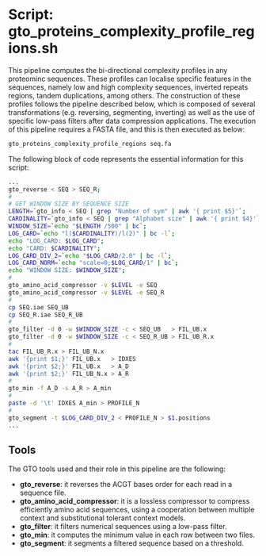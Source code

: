 # Script: gto_proteins_complexity_profile_regions.sh

This pipeline computes the bi-directional complexity profiles in any proteominc sequences. These profiles can localise specific features in the sequences, namely low and high complexity sequences, inverted repeats regions, tandem duplications, among others. The construction of these profiles follows the pipeline described below, which is composed of several transformations (e.g. reversing, segmenting, inverting) as well as the use of specific low-pass filters after data compression applications. The execution of this pipeline requires a FASTA file, and this is then executed as below:

```sh
gto_proteins_complexity_profile_regions seq.fa
```

The following block of code represents the essential information for this script:

```sh
...
gto_reverse < SEQ > SEQ_R;
#
# GET WINDOW SIZE BY SEQUENCE SIZE
LENGTH=`gto_info < SEQ | grep "Number of sym" | awk '{ print $5}'`;
CARDINALITY=`gto_info < SEQ | grep "Alphabet size" | awk '{ print $4}'`;
WINDOW_SIZE=`echo "$LENGTH /500" | bc`;
LOG_CARD=`echo "l($CARDINALITY)/l(2)" | bc -l`;
echo "LOG_CARD: $LOG_CARD";
echo "CARD: $CARDINALITY";
LOG_CARD_DIV_2=`echo "$LOG_CARD/2.0" | bc -l`;
LOG_CARD_NORM=`echo "scale=0;$LOG_CARD/1" | bc`;
echo "WINDOW SIZE: $WINDOW_SIZE";
#
gto_amino_acid_compressor -v $LEVEL -e SEQ
gto_amino_acid_compressor -v $LEVEL -e SEQ_R
#
cp SEQ.iae SEQ_UB
cp SEQ_R.iae SEQ_R_UB
#
gto_filter -d 0 -w $WINDOW_SIZE -c < SEQ_UB   > FIL_UB.x
gto_filter -d 0 -w $WINDOW_SIZE -c < SEQ_R_UB > FIL_UB_R.x
#
tac FIL_UB_R.x > FIL_UB_N.x
awk '{print $1;}' FIL_UB.x   > IDXES
awk '{print $2;}' FIL_UB.x   > A_D
awk '{print $2;}' FIL_UB_N.x > A_R
#
gto_min -f A_D -s A_R > A_min
#
paste -d '\t' IDXES A_min > PROFILE_N
#
gto_segment -t $LOG_CARD_DIV_2 < PROFILE_N > $1.positions
...
```

## Tools
The GTO tools used and their role in this pipeline are the following:

- **gto_reverse**: it reverses the ACGT bases order for each read in a sequence file.
- **gto_amino_acid_compressor**:  it is a lossless compressor to compress efficiently amino acid sequences, using a cooperation between multiple context and substitutional tolerant context models. 
- **gto_filter**: it filters numerical sequences using a low-pass filter.
- **gto_min**: it computes the minimum value in each row between two files.
- **gto_segment**: it segments a filtered sequence based on a threshold.
